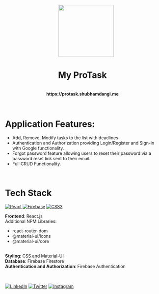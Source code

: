 
<p align="center"> 
&nbsp; &nbsp; &nbsp; <img src="https://user-images.githubusercontent.com/51415346/153376404-20f90c53-9ee0-4ed4-b246-6ece1732818c.png" width="180" height="170">
</p>
<div align="center"><h1>My ProTask</h1><br><b>https://protask.shubhamdangi.me</b>
</div>
  <br>
  <div align="center">



</div>
<br>


# Application Features:
  - Add, Remove, Modify tasks to the list with deadlines
  - Authentication and Authorization providing Login/Register and Sign-in with Google functionality.
  - Forgot password feature allowing users to reset their password via a password reset link sent to their email.
  - Full CRUD Functionality.



<br>


# Tech Stack
[![React](https://img.shields.io/badge/React-20232A?style=for-the-badge&logo=react&logoColor=61DAF)](#)
[![Firebase](https://img.shields.io/badge/firebase-20232A.svg?style=for-the-badge&logo=firebase)](#)
[![CSS3](https://img.shields.io/badge/css3-20232A.svg?style=for-the-badge&logo=css3)](#)

<b>Frontend</b>: React.js
<br>
Additional NPM Libraries:

  - react-router-dom
  - @material-ui/icons
  - @material-ui/core

<br>
<b>Styling</b>: CSS and Material-UI
<br>
<b>Database</b>: Firebase Firestore
<br>
<b>Authentication and Authorization</b>: Firebase Authentication

<br>
<br><br>


[![LinkedIn](https://img.shields.io/static/v1.svg?label=connect&message=@ishubhamdangi&color=grey&logo=linkedin&style=flat&logoColor=white&colorA=blue)](https://www.linkedin.com/in/ishubhamdangi/) [![Twitter](https://img.shields.io/static/v1.svg?label=connect&message=@ishubhamdangi&color=grey&logo=twitter&style=flat&logoColor=white&colorA=blue)](https://twitter.com/ishubhamdangi) [![Instagram](https://img.shields.io/static/v1.svg?label=follow&message=@ishubhamdangi&color=grey&logo=instagram&style=flat&logoColor=white&colorA=blue)](https://www.instagram.com/ishubhamdangi/) 
